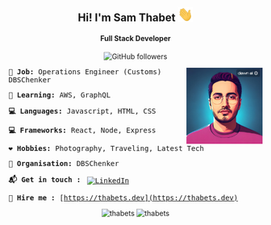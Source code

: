 <div align="center">

## Hi! I'm Sam Thabet <img src="https://raw.githubusercontent.com/thabets/thabets/master/wave.gif" width="30px">

#### Full Stack Developer

![GitHub followers](https://img.shields.io/github/followers/thabets?style=social)

</div>
<samp>
<img src="https://raw.githubusercontent.com/thabets/thabets/master/profile.JPG" width="30%" align="right">

**:gem: Job:** Operations Engineer (Customs) DBSChenker

**:school_satchel: Learning:** AWS, GraphQL

**:computer: Languages:** Javascript, HTML, CSS

**:computer: Frameworks:** React, Node, Express

**:heart: Hobbies:** Photography, Traveling, Latest Tech

**:office: Organisation:** DBSChenker

**:mailbox_with_mail: Get in touch :**
<a href="https://www.linkedin.com/in/sallam-thabet-93418518a/">
<img src="https://raw.githubusercontent.com/MikeCodesDotNET/MikeCodesDotNET/a8abbf37441f3253f74ea255a47f289208d7568c/Resources/linkedIn.svg" alt="LinkedIn" style="vertical-align:top; margin:4px">
</a>

**:briefcase: Hire me :** [https://thabets.dev](https://thabets.dev)

</samp>

<div align="center">

<img src="https://github-readme-stats.vercel.app/api/top-langs/?username=thabets&layout=compact&hide=html" alt="thabets" />
<img src="https://github-readme-stats.vercel.app/api?username=thabets&show_icons=true" alt="thabets" />
